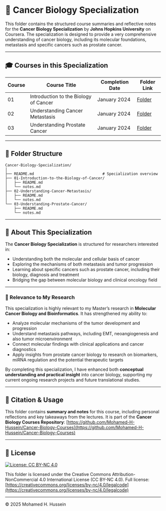 # 🧬 Cancer Biology Specialization

This folder contains the structured course summaries and reflective notes for the **Cancer Biology Specialization** by **Johns Hopkins University** on Coursera.
The specialization is designed to provide a very comprehensive understanding of cancer biology, including its molecular foundations, metastasis and specific cancers such as prostate cancer.

---

## 🎓 Courses in this Specialization

| Course | Course Title                          | Completion Date | Folder Link                                          |
| ------ | ------------------------------------- | --------------- | ---------------------------------------------------- |
| 01     | Introduction to the Biology of Cancer | January 2024    | [Folder](./01-Introduction-to-the-Biology-of-Cancer) |
| 02     | Understanding Cancer Metastasis       | January 2024    | [Folder](./02-Understanding-Cancer-Metastasis)       |
| 03     | Understanding Prostate Cancer         | January 2024    | [Folder](./03-Understanding-Prostate-Cancer)         |

---

## 📂 Folder Structure

```
Cancer-Biology-Specialization/
│
├── README.md                               # Specialization overview
├── 01-Introduction-to-the-Biology-of-Cancer/
│   ├── README.md
│   └── notes.md
├── 02-Understanding-Cancer-Metastasis/
│   ├── README.md
│   └── notes.md
└── 03-Understanding-Prostate-Cancer/
    ├── README.md
    └── notes.md
```

---

## 🧠 About This Specialization

The **Cancer Biology Specialization** is structured for researchers interested in:

* Understanding both the molecular and cellular basis of cancer
* Exploring the mechanisms of both metastasis and tumor progression
* Learning about specific cancers such as prostate cancer, including their biology, diagnosis and treatment
* Bridging the gap between molecular biology and clinical oncology field 

---

### 🎯 Relevance to My Research

This specialization is highly relevant to my Master’s research in **Molecular Cancer Biology and Bioinformatics**. It has strengthened my ability to:

* Analyze molecular mechanisms of the tumor development and progression
* Understand metastasis pathways, including EMT, neoangiogenesis and also tumor microenvironment
* Connect molecular findings with clinical applications and cancer diagnostics
* Apply insights from prostate cancer biology to research on biomarkers, miRNA regulation and the potential therapeutic targets

By completing this specialization, I have enhanced both **conceptual understanding and practical insight** into cancer biology, supporting my current  ongoing research projects and future translational studies.

---


## 📝 Citation & Usage

This folder contains **summary and notes** for this course, including personal reflections and key takeaways from the lectures.
It is part of the **Cancer Biology Courses Repository**:
[https://github.com/Mohamed-H-Hussein/Cancer-Biology-Courses](https://github.com/Mohamed-H-Hussein/Cancer-Biology-Courses)

---
## 📜 License

[![License: CC BY-NC 4.0](https://img.shields.io/badge/License-CC%20BY--NC%204.0-lightgrey.svg)](https://creativecommons.org/licenses/by-nc/4.0/)

This folder is licensed under the Creative Commons Attribution-NonCommercial 4.0 International License (CC BY-NC 4.0).
Full license: [https://creativecommons.org/licenses/by-nc/4.0/legalcode](https://creativecommons.org/licenses/by-nc/4.0/legalcode)

---

© 2025 Mohamed H. Hussein




